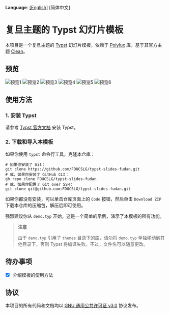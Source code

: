 **Language**: [\[English\]](README.md) \[简体中文\]

# 复旦主题的 Typst 幻灯片模板
本项目是一个复旦主题的 [Typst](https://typst.app/) 幻灯片模板，依赖于 [Polylux](https://polylux.dev/book/polylux.html) 库，基于其官方主题 [Clean](https://github.com/andreasKroepelin/polylux/blob/9184eeff02c5d03368b21024486ad2a2b8f65e0c/themes/clean.typ)。

## 预览
![预览1](images/demo-1.png)
![预览2](images/demo-2.png)
![预览3](images/demo-3.png)
![预览4](images/demo-4.png)
![预览5](images/demo-5.png)
![预览6](images/demo-6.png)

## 使用方法
### 1. 安装 Typst
请参考 [Typst 官方文档](https://github.com/typst/typst) 安装 Typst。

### 2. 下载和导入本模板

如果你使用 `typst` 命令行工具，克隆本仓库：

```shell
# 如果你安装了 Git：
git clone https://github.com/FDUCSLG/typst-slides-fudan.git
# 或，如果你安装了 GitHub CLI：
gh repo clone FDUCSLG/typst-slides-fudan
# 或，如果你配置了 Git over SSH：
git clone git@github.com:FDUCSLG/typst-slides-fudan.git
```

如果你都没有安装，可以单击仓库页面上的 `Code` 按钮，然后单击 `Download ZIP` 下载本仓库的压缩包，解压后即可使用。

强烈建议你从 `demo.typ` 开始，这是一个简单的示例，演示了本模板的所有功能。

> **注意**
>
> 由于 `demo.typ` 引用了 `themes` 目录下的库，请勿将 `demo.typ` 单独移动到其他目录下，否则 Typst 将编译失败。不过，文件名可以随意更改。

## 待办事项
- [x] 介绍模板的使用方法

## 协议
本项目的所有代码和文档均以 [GNU 通用公共许可证 v3.0](LICENSE) 协议发布。